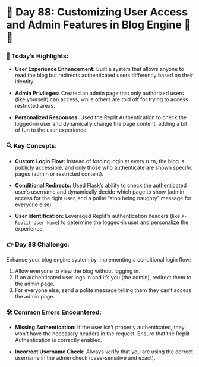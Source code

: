 # 🌟 Day 88: Customizing User Access and Admin Features in Blog Engine 📝🔐

### 🎊 Today’s Highlights:

* **User Experience Enhancement:** Built a system that allows anyone to read the blog but redirects authenticated users differently based on their identity.

* **Admin Privileges:** Created an admin page that only authorized users (like yourself) can access, while others are told off for trying to access restricted areas.

* **Personalized Responses:** Used the Replit Authentication to check the logged-in user and dynamically change the page content, adding a bit of fun to the user experience.
### 🔍 Key Concepts:

* **Custom Login Flow:** Instead of forcing login at every turn, the blog is publicly accessible, and only those who authenticate are shown specific pages (admin or restricted content).

* **Conditional Redirects:** Used Flask’s ability to check the authenticated user’s username and dynamically decide which page to show (admin access for the right user, and a polite “stop being naughty” message for everyone else).

* **User Identification:** Leveraged Replit's authentication headers (like ```X-Replit-User-Name```) to determine the logged-in user and personalize the experience.

### 👉 Day 88 Challenge:

Enhance your blog engine system by implementing a conditional login flow:

1. Allow everyone to view the blog without logging in.
2. If an authenticated user logs in and it’s you (the admin), redirect them to the admin page.
3. For everyone else, send a polite message telling them they can’t access the admin page.

### 🛠️ Common Errors Encountered:

* **Missing Authentication:** If the user isn’t properly authenticated, they won’t have the necessary headers in the request. Ensure that the Replit Authentication is correctly enabled.

* **Incorrect Username Check:** Always verify that you are using the correct username in the admin check (case-sensitive and exact).



